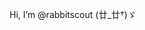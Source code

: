 Hi, I’m @rabbitscout (廿_廿†)ゞ

<!---
rabbitscout/rabbitscout is a ✨ special ✨ repository because its `README.md` (this file) appears on your GitHub profile.
You can click the Preview link to take a look at your changes.
--->
